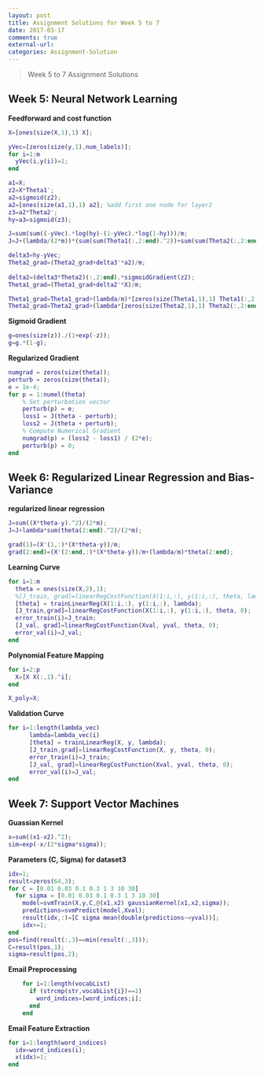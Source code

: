 ```yaml
---
layout: post
title: Assignment Solutions for Week 5 to 7
date: 2017-03-17
comments: true
external-url:
categories: Assignment-Solution
---
```


> Week 5 to 7 Assignment Solutions
## Week 5: Neural Network Learning
**Feedforward and cost function**
```matlab
X=[ones(size(X,1),1) X];

yVec=[zeros(size(y,1),num_labels)];
for i=1:m
  yVec(i,y(i))=1;
end

a1=X;
z2=X*Theta1';
a2=sigmoid(z2);
a2=[ones(size(a1,1),1) a2]; %add first one node for layer2
z3=a2*Theta2';
hy=a3=sigmoid(z3);

J=sum(sum((-yVec).*log(hy)-(1-yVec).*log(1-hy)))/m;
J=J+(lambda/(2*m))*(sum(sum(Theta1(:,2:end).^2))+sum(sum(Theta2(:,2:end).^2)));

delta3=hy-yVec;
Theta2_grad=(Theta2_grad+delta3'*a2)/m;
  
delta2=(delta3*Theta2)(:,2:end).*sigmoidGradient(z2);  
Theta1_grad=(Theta1_grad+delta2'*X)/m;

Theta1_grad=Theta1_grad+(lambda/m)*[zeros(size(Theta1,1),1) Theta1(:,2:end)];
Theta2_grad=Theta2_grad+(lambda*[zeros(size(Theta2,1),1) Theta2(:,2:end)])/m;
```

**Sigmoid Gradient**
```matlab
g=ones(size(z))./(1+exp(-z));
g=g.*(1-g);
```

**Regularized Gradient**
```matlab
numgrad = zeros(size(theta));
perturb = zeros(size(theta));
e = 1e-4;
for p = 1:numel(theta)
    % Set perturbation vector
    perturb(p) = e;
    loss1 = J(theta - perturb);
    loss2 = J(theta + perturb);
    % Compute Numerical Gradient
    numgrad(p) = (loss2 - loss1) / (2*e);
    perturb(p) = 0;
end
```

## Week 6: Regularized Linear Regression and Bias-Variance
**regularized linear regression**
```matlab
J=sum((X*theta-y).^2)/(2*m);
J=J+lambda*sum(theta(2:end).^2)/(2*m);

grad(1)=(X'(1,:)*(X*theta-y))/m;
grad(2:end)=(X'(2:end,:)*(X*theta-y))/m+(lambda/m)*theta(2:end);
```

**Learning Curve**
```matlab
for i=1:m
  theta = ones(size(X,2),1);
  %[J_train, grad]=linearRegCostFunction(X(1:i,:), y(1:i,:), theta, lambda);
  [theta] = trainLinearReg(X(1:i,:), y(1:i,:), lambda);
  [J_train,grad]=linearRegCostFunction(X(1:i,:), y(1:i,:), theta, 0);
  error_train(i)=J_train;
  [J_val, grad]=linearRegCostFunction(Xval, yval, theta, 0);
  error_val(i)=J_val;
end
```

**Polynomial Feature Mapping**
```matlab
for i=2:p
  X=[X X(:,1).^i];
end

X_poly=X;
```

**Validation Curve**
```matlab
for i=1:length(lambda_vec)
      lambda=lambda_vec(i)
      [theta] = trainLinearReg(X, y, lambda);
      [J_train,grad]=linearRegCostFunction(X, y, theta, 0);
      error_train(i)=J_train;
      [J_val, grad]=linearRegCostFunction(Xval, yval, theta, 0);
      error_val(i)=J_val;
end
```

## Week 7: Support Vector Machines
**Guassian Kernel**
```matlab
x=sum((x1-x2).^2);
sim=exp(-x/(2*sigma*sigma));
```

**Parameters (C, Sigma) for dataset3**
```matlab
idx=1;
result=zeros(64,3);
for C = [0.01 0.03 0.1 0.3 1 3 10 30]
  for sigma = [0.01 0.03 0.1 0.3 1 3 10 30]
    model=svmTrain(X,y,C,@(x1,x2) gaussianKernel(x1,x2,sigma));
    predictions=svmPredict(model,Xval);
    result(idx,:)=[C sigma mean(double(predictions~=yval))];
    idx+=1;
end
pos=find(result(:,3)==min(result(:,3)));
C=result(pos,1);
sigma=result(pos,2);
```

**Email Preprocessing**
```matlab
    for i=1:length(vocabList)
      if (strcmp(str,vocabList{i})==1)
        word_indices=[word_indices;i];
      end
    end
```

**Email Feature Extraction**
```matlab
for i=1:length(word_indices)
  idx=word_indices(i);
  x(idx)=1;
end
```
